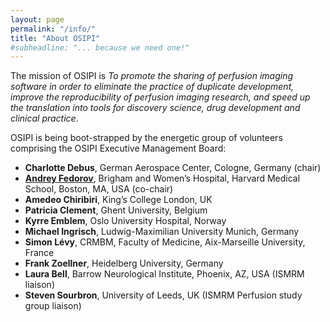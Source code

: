 ```yaml
---
layout: page
permalink: "/info/"
title: "About OSIPI"
#subheadline: "... because we need one!"
---
```


The mission of OSIPI is _To promote the sharing of perfusion imaging software in order to eliminate the practice of duplicate development, improve the reproducibility of perfusion imaging research, and speed up the translation into tools for discovery science, drug development and clinical practice_.

OSIPI is being boot-strapped by the energetic group of volunteers comprising the OSIPI Executive Management Board:
* **Charlotte Debus**, German Aerospace Center, Cologne, Germany (chair)
* [**Andrey Fedorov**](http://fedorov.github.io/), Brigham and Women’s Hospital, Harvard Medical School, Boston, MA, USA (co-chair)
* **Amedeo Chiribiri**, King’s College London, UK
* **Patricia Clement**, Ghent University, Belgium
* **Kyrre Emblem**, Oslo University Hospital, Norway
* **Michael Ingrisch**, Ludwig-Maximilian University Munich, Germany
* **Simon Lévy**, CRMBM, Faculty of Medicine, Aix-Marseille University, France
* **Frank Zoellner**, Heidelberg University, Germany
* **Laura Bell**, Barrow Neurological Institute, Phoenix, AZ, USA (ISMRM liaison)
* **Steven Sourbron**, University of Leeds, UK (ISMRM Perfusion study group liaison)
